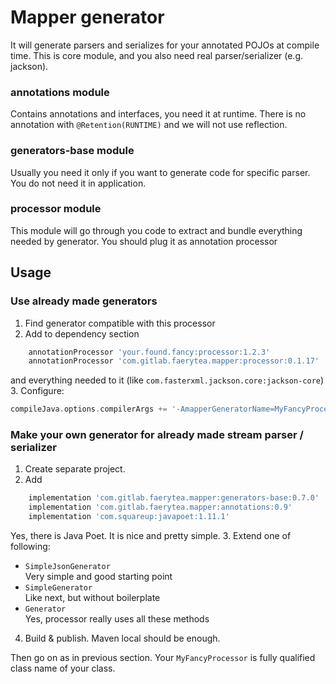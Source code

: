# Mapper generator

It will generate parsers and serializes for your annotated POJOs at compile time. 
This is core module, and you also need real parser/serializer (e.g. jackson).

### annotations module

Contains annotations and interfaces, you need it at runtime.
There is no annotation with `@Retention(RUNTIME)` and we will not use reflection.

### generators-base module

Usually you need it only if you want to generate code for specific parser.
You do not need it in application.

### processor module

This module will go through you code to extract and bundle everything needed by generator.
You should plug it as annotation processor

## Usage

### Use already made generators

1. Find generator compatible with this processor
2. Add to dependency section
```groovy
    annotationProcessor 'your.found.fancy:processor:1.2.3'
    annotationProcessor 'com.gitlab.faerytea.mapper:processor:0.1.17'
```
and everything needed to it (like `com.fasterxml.jackson.core:jackson-core`)
3. Configure: 
```groovy
compileJava.options.compilerArgs += '-AmapperGeneratorName=MyFancyProcessor'
```

### Make your own generator for already made stream parser / serializer 

1. Create separate project.
2. Add
```groovy
    implementation 'com.gitlab.faerytea.mapper:generators-base:0.7.0'
    implementation 'com.gitlab.faerytea.mapper:annotations:0.9'
    implementation 'com.squareup:javapoet:1.11.1'
```
Yes, there is Java Poet. It is nice and pretty simple.
3. Extend one of following:
  - `SimpleJsonGenerator`
    <br />Very simple and good starting point
  - `SimpleGenerator`
    <br />Like next, but without boilerplate
  - `Generator`
    <br />Yes, processor really uses all these methods
4. Build & publish. Maven local should be enough.

Then go on as in previous section. 
Your `MyFancyProcessor` is fully qualified class name of your class.